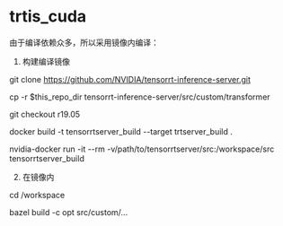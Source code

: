 # trtis_cuda

由于编译依赖众多，所以采用镜像内编译：

1. 构建编译镜像

git clone https://github.com/NVIDIA/tensorrt-inference-server.git

cp -r $this_repo_dir tensorrt-inference-server/src/custom/transformer 

git checkout r19.05

docker build -t tensorrtserver_build --target trtserver_build .

nvidia-docker run -it --rm -v/path/to/tensorrtserver/src:/workspace/src tensorrtserver_build

2. 在镜像内

cd /workspace

bazel build -c opt src/custom/...

